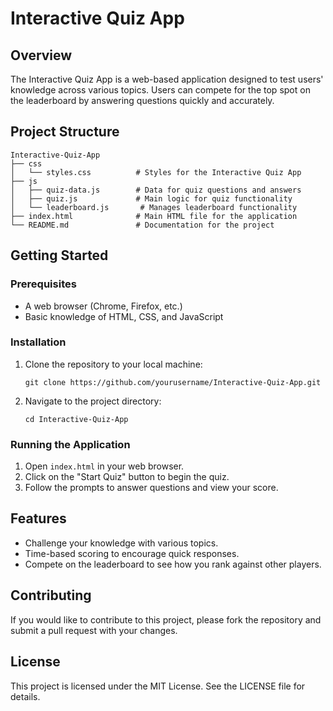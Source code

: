 # Interactive Quiz App

## Overview
The Interactive Quiz App is a web-based application designed to test users' knowledge across various topics. Users can compete for the top spot on the leaderboard by answering questions quickly and accurately.

## Project Structure
```
Interactive-Quiz-App
├── css
│   └── styles.css          # Styles for the Interactive Quiz App
├── js
│   ├── quiz-data.js        # Data for quiz questions and answers
│   ├── quiz.js             # Main logic for quiz functionality
│   └── leaderboard.js       # Manages leaderboard functionality
├── index.html              # Main HTML file for the application
└── README.md               # Documentation for the project
```

## Getting Started

### Prerequisites
- A web browser (Chrome, Firefox, etc.)
- Basic knowledge of HTML, CSS, and JavaScript

### Installation
1. Clone the repository to your local machine:
   ```
   git clone https://github.com/yourusername/Interactive-Quiz-App.git
   ```
2. Navigate to the project directory:
   ```
   cd Interactive-Quiz-App
   ```

### Running the Application
1. Open `index.html` in your web browser.
2. Click on the "Start Quiz" button to begin the quiz.
3. Follow the prompts to answer questions and view your score.

## Features
- Challenge your knowledge with various topics.
- Time-based scoring to encourage quick responses.
- Compete on the leaderboard to see how you rank against other players.

## Contributing
If you would like to contribute to this project, please fork the repository and submit a pull request with your changes.

## License
This project is licensed under the MIT License. See the LICENSE file for details.